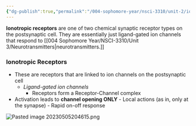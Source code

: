 ```yaml
---
{"dg-publish":true,"permalink":"/004-sophomore-year/nsci-3310/unit-2/ionotropic-receptors/"}
---
```


**Ionotropic receptors** are one of two chemical synaptic receptor types on the postsynaptic cell. They are essentially just ligand-gated ion channels that respond to [[004 Sophomore Year/NSCI-3310/Unit 3/Neurotransmitters\|neurotransmitters.]]

### Ionotropic Receptors
- These are receptors that are linked to ion channels on the postsynaptic cell
	- *Ligand-gated ion channels*
		- Receptors form a Receptor-Channel complex
- Activation leads to **channel opening ONLY**
        - Local actions (as in, only at the synapse)
        - Rapid on-off response

![Pasted image 20230505204615.png](/img/user/004%20Sophomore%20Year/NSCI-3310/Unit%202/Attachments/Pasted%20image%2020230505204615.png)

